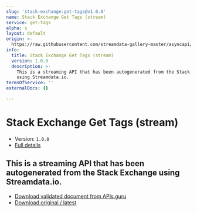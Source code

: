 ```yaml
---
slug: 'stack-exchange:get-tags@v1.0.0'
name: Stack Exchange Get Tags (stream)
service: get-tags
alpha: s
layout: default
origin: >-
  https://raw.githubusercontent.com/streamdata-gallery-master/asyncapi/master/_listings/stack-exchange/stack-exchange-get-tags-stream-async.md
info:
  title: Stack Exchange Get Tags (stream)
  version: 1.0.0
  description: >-
    This is a streaming API that has been autogenerated from the Stack Exchange
    using Streamdata.io.
termsOfService: ''
externalDocs: {}

---
```

# Stack Exchange Get Tags (stream)

* Version: `1.0.0`
* [Full details](../html/stack-exchange:get-tags@v1.0.0.html)



## This is a streaming API that has been autogenerated from the Stack Exchange using Streamdata.io.



* [Download validated document from APIs.guru](https://raw.githubusercontent.com/APIs-guru/asyncapi-directory/master/docs/APIs/stack-exchange%3Aget-tags%40v1.0.0.yaml)
* [Download original / latest](https://raw.githubusercontent.com/streamdata-gallery-master/asyncapi/master/_listings/stack-exchange/stack-exchange-get-tags-stream-async.md)

<script type="application/ld+json">
{
  "@context": "http://schema.org/",
  "@type": "WebAPI",
  "description": "This is a streaming API that has been autogenerated from the Stack Exchange using Streamdata.io.",
  "documentation": "",

  "name": "Stack Exchange Get Tags (stream)"
}
</script>
